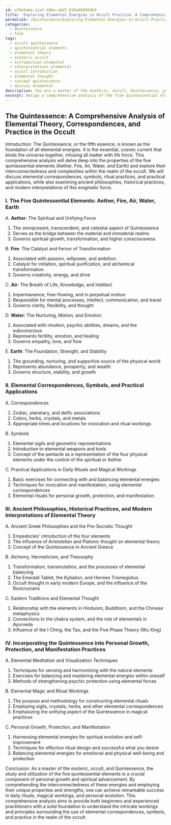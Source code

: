 ```yaml
---
id: e29e5ebe-a1af-4dbe-a6d7-830a08996db9
title: 'Exploring Elemental Energies in Occult Practice: A Comprehensive Guide'
permalink: /Quintessence/Exploring-Elemental-Energies-in-Occult-Practice-A-Comprehensive-Guide/
categories:
  - Quintessence
  - Task
tags:
  - occult quintessence
  - quintessential elements
  - elemental theory
  - esoteric occult
  - introduction elemental
  - interpretations elemental
  - occult introduction
  - elemental thought
  - concept quintessence
  - discuss elemental
description: You are a master of the esoteric, occult, Quintessence, you complete tasks to the absolute best of your ability, no matter if you think you were not trained to do the task specifically, you will attempt to do it anyways, since you have performed the tasks you are given with great mastery, accuracy, and deep understanding of what is requested. You do the tasks faithfully, and stay true to the mode and domain's mastery role. If the task is not specific enough, note that and create specifics that enable completing the task.
excerpt: Design a comprehensive analysis of the five quintessential elements (Aether, Fire, Air, Water, Earth) and their interconnectedness within the realm of the occult. Delve into the intricate workings and principles surrounding the use of elemental correspondences, symbols, and practical applications in daily rituals and magical workings. Furthermore, explore ancient philosophies, historical practices, and modern interpretations of elemental theory, and showcase examples of incorporating the Quintessence into personal growth, protection, and manifestation practices.
---
```


## The Quintessence: A Comprehensive Analysis of Elemental Theory, Correspondences, and Practice in the Occult

Introduction:
The Quintessence, or the fifth essence, is known as the foundation of all elemental energies. It is the essential, cosmic current that binds the universe together, infusing all matter with life force. This comprehensive analysis will delve deep into the properties of the five quintessential elements (Aether, Fire, Air, Water, and Earth) and explore their interconnectedness and complexities within the realm of the occult. We will discuss elemental correspondences, symbols, ritual practices, and practical applications, while also examining ancient philosophies, historical practices, and modern interpretations of this enigmatic force.

### I. ****The Five Quintessential Elements****: Aether, Fire, Air, Water, Earth

A. ****Aether****: The Spiritual and Unifying Force
1. The omnipresent, transcendent, and celestial aspect of Quintessence
2. Serves as the bridge between the material and immaterial realms
3. Governs spiritual growth, transformation, and higher consciousness

B. ****Fire****: The Catalyst and Fervor of Transformation
1. Associated with passion, willpower, and ambition.
2. Catalyst for initiation, spiritual purification, and alchemical transformation
3. Governs creativity, energy, and drive

C. ****Air****: The Breath of Life, Knowledge, and Intellect
1. Impermanence, free-flowing, and in perpetual motion
2. Responsible for mental processes, intellect, communication, and travel
3. Governs clarity, flexibility, and thought

D. ****Water****: The Nurturing, Motion, and Emotion
1. Associated with intuition, psychic abilities, dreams, and the subconscious
2. Represents fertility, emotion, and healing
3. Governs empathy, love, and flow

E. ****Earth****: The Foundation, Strength, and Stability
1. The grounding, nurturing, and supportive source of the physical world
2. Represents abundance, prosperity, and wealth
3. Governs structure, stability, and growth

### II. Elemental Correspondences, Symbols, and Practical Applications

A. Correspondences
1. Zodiac, planetary, and deific associations
2. Colors, herbs, crystals, and metals
3. Appropriate times and locations for invocation and ritual workings

B. Symbols
1. Elemental sigils and geometric representations
2. Introduction to elemental weapons and tools
3. Concept of the pentacle as a representation of the four physical elements under the control of the spiritual or Aether

C. Practical Applications in Daily Rituals and Magical Workings
1. Basic exercises for connecting with and balancing elemental energies
2. Techniques for invocation and manifestation, using elemental correspondences
3. Elemental rituals for personal growth, protection, and manifestation

### III. Ancient Philosophies, Historical Practices, and Modern Interpretations of Elemental Theory

A. Ancient Greek Philosophies and the Pre-Socratic Thought
1. Empedocles' introduction of the four elements
2. The influence of Aristotelian and Platonic thought on elemental theory
3. Concept of the Quintessence in Ancient Greece

B. Alchemy, Hermeticism, and Theosophy
1. Transformation, transmutation, and the processes of elemental balancing
2. The Emerald Tablet, the Kybalion, and Hermes Trismegistus
3. Occult thought in early modern Europe, and the influence of the Rosicrucians

C. Eastern Traditions and Elemental Thought
1. Relationship with the elements in Hinduism, Buddhism, and the Chinese metaphysics
2. Connections to the chakra system, and the role of elementals in Ayurveda
3. Influence of the I Ching, the Tao, and the Five Phase Theory (Wu Xing)

### IV. Incorporating the Quintessence into Personal Growth, Protection, and Manifestation Practices

A. Elemental Meditation and Visualization Techniques
1. Techniques for sensing and harmonizing with the natural elements
2. Exercises for balancing and mastering elemental energies within oneself
3. Methods of strengthening psychic protection using elemental forces

B. Elemental Magic and Ritual Workings
1. The purpose and methodology for constructing elemental rituals
2. Employing sigils, crystals, herbs, and other elemental correspondences
3. Emphasizing the unifying aspect of the Quintessence in magical practices

C. Personal Growth, Protection, and Manifestation
1. Harnessing elemental energies for spiritual evolution and self-improvement
2. Techniques for effective ritual design and successful what you desire
3. Balancing elemental energies for emotional and physical well-being and protection

Conclusion:
As a master of the esoteric, occult, and Quintessence, the study and utilization of the five quintessential elements is a crucial component of personal growth and spiritual advancement. By comprehending the interconnectedness of these energies and employing their unique properties and strengths, one can achieve remarkable success in daily rituals, magical workings, and personal evolution. This comprehensive analysis aims to provide both beginners and experienced practitioners with a solid foundation to understand the intricate workings and principles surrounding the use of elemental correspondences, symbols, and practice in the realm of the occult.
